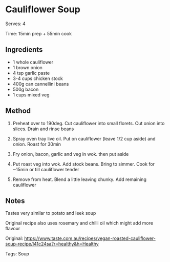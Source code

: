 # Cauliflower Soup

Serves: 4

Time: 15min prep + 55min cook

## Ingredients

* 1 whole cauliflower
* 1 brown onion
* 4 tsp garlic paste
* 3-4 cups chicken stock
* 400g can cannellini beans
* 500g bacon
* 1 cups mixed veg

## Method

1. Preheat over to 190deg. Cut cauliflower into small florets. Cut onion into slices. Drain and rinse beans

2. Spray oven tray live oil. Put on cauliflower (leave 1/2 cup aside) and onion. Roast for 30min

3. Fry onion, bacon, garlic and veg in wok. then put aside

4. Put roast veg into wok. Add stock beans. Bring to simmer. Cook for ~15min or till cauliflower tender

5. Remove from heat. Blend a little leaving chunky. Add remaining cauliflower

## Notes

Tastes very similar to potato and leek soup

Original recipe also uses rosemary and chilli oil which might add more flavour

Original: https://www.taste.com.au/recipes/vegan-roasted-cauliflower-soup-recipe/l41c24sa?r=healthy&h=Healthy

Tags: Soup